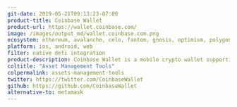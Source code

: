 ```yaml
---
git-date: 2019-05-21T09:13:23-07:00
product-title: Coinbase Wallet
product-url: https://wallet.coinbase.com/
image: /images/output_md/wallet.coinbase.com.png
ecosystem: ethereum, avalanche, celo, fantom, gnosis, optimism, polygon, arbitrum, base, zksync
platform: ios, android, web
filter: native defi integration
product-description: Coinbase Wallet is a mobile crypto wallet supporting multicoin assets as well as ERC-20 tokens and ERC-721 collectibles. Coinbase Wallet also provides access to Web 3 Decentralized Applications (dApps) powered by Ethereum smart contracts.
coltitle: "Asset Management Tools"
colpermalink: assets-management-tools
twitter: https://twitter.com/CoinbaseWallet
github: https://github.com/CoinbaseWallet
alternative-to: metamask
---
```

